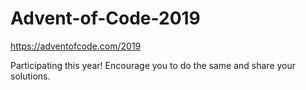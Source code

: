 # Advent-of-Code-2019
https://adventofcode.com/2019

Participating this year! Encourage you to do the same and share your solutions. 